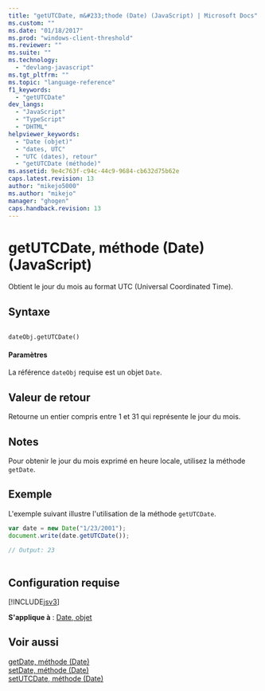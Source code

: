 ```yaml
---
title: "getUTCDate, m&#233;thode (Date) (JavaScript) | Microsoft Docs"
ms.custom: ""
ms.date: "01/18/2017"
ms.prod: "windows-client-threshold"
ms.reviewer: ""
ms.suite: ""
ms.technology: 
  - "devlang-javascript"
ms.tgt_pltfrm: ""
ms.topic: "language-reference"
f1_keywords: 
  - "getUTCDate"
dev_langs: 
  - "JavaScript"
  - "TypeScript"
  - "DHTML"
helpviewer_keywords: 
  - "Date (objet)"
  - "dates, UTC"
  - "UTC (dates), retour"
  - "getUTCDate (méthode)"
ms.assetid: 9e4c763f-c94c-44c9-9684-cb632d75b62e
caps.latest.revision: 13
author: "mikejo5000"
ms.author: "mikejo"
manager: "ghogen"
caps.handback.revision: 13
---
```

# getUTCDate, m&#233;thode (Date) (JavaScript)
Obtient le jour du mois au format UTC \(Universal Coordinated Time\).  
  
## Syntaxe  
  
```  
  
dateObj.getUTCDate()   
```  
  
#### Paramètres  
 La référence `dateObj` requise est un objet `Date`.  
  
## Valeur de retour  
 Retourne un entier compris entre 1 et 31 qui représente le jour du mois.  
  
## Notes  
 Pour obtenir le jour du mois exprimé en heure locale, utilisez la méthode `getDate`.  
  
## Exemple  
 L'exemple suivant illustre l'utilisation de la méthode `getUTCDate`.  
  
```javascript  
var date = new Date("1/23/2001");  
document.write(date.getUTCDate());  
  
// Output: 23  
  
```  
  
## Configuration requise  
 [!INCLUDE[jsv3](../../javascript/reference/includes/jsv3-md.md)]  
  
 **S'applique à** : [Date, objet](../../javascript/reference/date-object-javascript.md)  
  
## Voir aussi  
 [getDate, méthode \(Date\)](../../javascript/reference/getdate-method-date-javascript.md)   
 [setDate, méthode \(Date\)](../../javascript/reference/setdate-method-date-javascript.md)   
 [setUTCDate, méthode \(Date\)](../../javascript/reference/setutcdate-method-date-javascript.md)